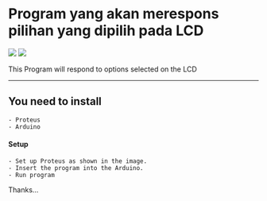 # Program yang akan merespons pilihan yang dipilih pada LCD

<img src="https://drive.google.com/uc?id=1ie_JDsTL1TwhSNyj0EyLvzYmdfUAh8r6" />
<img src="https://drive.google.com/uc?id=10OAhpzdnSfHIVNbOPBVJTe0XXtc1RRkY" />

This Program will respond to options selected on the LCD

---

## You need to install

```
- Proteus
- Arduino
```

#### Setup

```
- Set up Proteus as shown in the image.
- Insert the program into the Arduino.
- Run program
```

Thanks...
